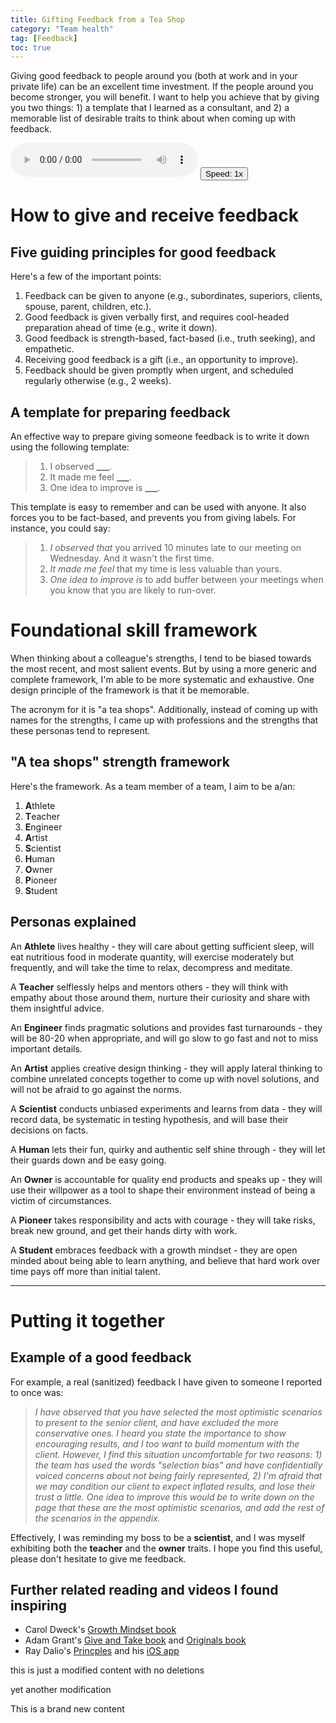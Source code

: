 ```yaml
---
title: Gifting Feedback from a Tea Shop
category: "Team health"
tag: [Feedback]
toc: true
---
```


Giving good feedback to people around you (both at work and in your private life) can be an excellent time investment. If the people around you become stronger, you will benefit. I want to help you achieve that by giving you two things: 1) a template that I learned as a consultant, and 2) a memorable list of desirable traits to think about when coming up with feedback.

<span><audio id="myAudio" controls>
<source src="/assets/audio/gifting-feedback.ogg" type="audio/ogg">
<source src="/assets/audio/gifting-feedback.mp3" type="audio/mpeg">
</audio>
<button class="btn btn--small" id="video-player-playback-rate-control" style="border-color=none !important;border-collapse: separate !important;">Speed: <span id="current-rate">1</span>x</button></span>

# How to give and receive feedback

## Five guiding principles for good feedback

Here's a few of the important points:

1. Feedback can be given to anyone (e.g., subordinates, superiors, clients, spouse, parent, children, etc.).
2. Good feedback is given verbally first, and requires cool-headed preparation ahead of time (e.g., write it down).
3. Good feedback is strength-based, fact-based (i.e., truth seeking), and empathetic.
4. Receiving good feedback is a gift (i.e., an opportunity to improve).
5. Feedback should be given promptly when urgent, and scheduled regularly otherwise (e.g., 2 weeks).

## A template for preparing feedback

An effective way to prepare giving someone feedback is to write it down using the following template:

> 1. I observed ******\_\_\_******.
> 2. It made me feel ******\_\_\_******.
> 3. One idea to improve is ******\_\_\_******.

This template is easy to remember and can be used with anyone. It also forces you to be fact-based, and prevents you from giving labels. For instance, you could say:

> 1. _I observed that_ you arrived 10 minutes late to our meeting on Wednesday. And it wasn't the first time.
> 2. _It made me feel_ that my time is less valuable than yours.
> 3. _One idea to improve is_ to add buffer between your meetings when you know that you are likely to run-over.

# Foundational skill framework

When thinking about a colleague's strengths, I tend to be biased towards the most recent, and most salient events. But by using a more generic and complete framework, I'm able to be more systematic and exhaustive. One design principle of the framework is that it be memorable.

The acronym for it is "a tea shops". Additionally, instead of coming up with names for the strengths, I came up with professions and the strengths that these personas tend to represent.

## "A tea shops" strength framework

Here's the framework. As a team member of a team, I aim to be a/an:

1. **A**thlete
2. **T**eacher
3. **E**ngineer
4. **A**rtist
5. **S**cientist
6. **H**uman
7. **O**wner
8. **P**ioneer
9. **S**tudent

## Personas explained

An **Athlete** lives healthy - they will care about getting sufficient sleep, will eat nutritious food in moderate quantity, will exercise moderately but frequently, and will take the time to relax, decompress and meditate.

A **Teacher** selflessly helps and mentors others - they will think with empathy about those around them, nurture their curiosity and share with them insightful advice.

An **Engineer** finds pragmatic solutions and provides fast turnarounds - they will be 80-20 when appropriate, and will go slow to go fast and not to miss important details.

An **Artist** applies creative design thinking - they will apply lateral thinking to combine unrelated concepts together to come up with novel solutions, and will not be afraid to go against the norms.

A **Scientist** conducts unbiased experiments and learns from data - they will record data, be systematic in testing hypothesis, and will base their decisions on facts.

A **Human** lets their fun, quirky and authentic self shine through - they will let their guards down and be easy going.

An **Owner** is accountable for quality end products and speaks up - they will use their willpower as a tool to shape their environment instead of being a victim of circumstances.

A **Pioneer** takes responsibility and acts with courage - they will take risks, break new ground, and get their hands dirty with work.

A **Student** embraces feedback with a growth mindset - they are open minded about being able to learn anything, and believe that hard work over time pays off more than initial talent.

---

# Putting it together

## Example of a good feedback

For example, a real (sanitized) feedback I have given to someone I reported to once was:

> _I have observed that you have selected the most optimistic scenarios to present to the senior client, and have excluded the more conservative ones. I heard you state the importance to show encouraging results, and I too want to build momentum with the client. However, I find this situation uncomfortable for two reasons: 1) the team has used the words "selection bias" and have confidentially voiced concerns about not being fairly represented, 2) I'm afraid that we may condition our client to expect inflated results, and lose their trust a little. One idea to improve this would be to write down on the page that these are the most optimistic scenarios, and add the rest of the scenarios in the appendix._

Effectively, I was reminding my boss to be a **scientist**, and I was myself exhibiting both the **teacher** and the **owner** traits. I hope you find this useful, please don't hesitate to give me feedback.

## Further related reading and videos I found inspiring

- Carol Dweck's [Growth Mindset book](https://amzn.to/2XiNqBB)
- Adam Grant's [Give and Take book](https://amzn.to/2IN1Xwg) and [Originals book](https://amzn.to/2Knp7wq)
- Ray Dalio's [Princples](https://amzn.to/2XhS17a) and his [iOS app](https://www.principles.com/principles-in-action/)

this is just a modified content with no deletions

yet another modification

This is a brand new content 